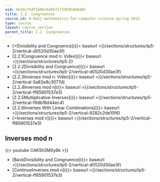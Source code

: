 ```yaml
---
uid: 6b3dcf5df1b96c6d56f173303bd60a95
title: 2.2  Congruences
course_id: 6-042j-mathematics-for-computer-science-spring-2015
type: course
layout: course_section
parent_title: 2.2  Congruences
---
```


*   [<Divisibility and Congruence]({{< baseurl >}}/sections/structures/tp5-2/vertical-d0520d30ae3f)
*   [2.2.1Congruence mod n: Video]({{< baseurl >}}/sections/structures/tp5-2)
*   [2.2.2Divisibility and Congruence]({{< baseurl >}}/sections/structures/tp5-2/vertical-d0520d30ae3f)
*   [2.2.3Inverses mod n: Video]({{< baseurl >}}/sections/structures/tp5-2/vertical-5a82e8c3077d)
*   [2.2.4Inverses mod n]({{< baseurl >}}/sections/structures/tp5-2/vertical-ff85901537e3)
*   [2.2.5Multiplicative Inverses]({{< baseurl >}}/sections/structures/tp5-2/vertical-f9db18d44ec4)
*   [2.2.6Inverses With Linear Combinations]({{< baseurl >}}/sections/structures/tp5-2/vertical-9282c2de10f6)
*   [\>Inverses mod n]({{< baseurl >}}/sections/structures/tp5-2/vertical-ff85901537e3)

Inverses mod n
--------------

{{< youtube CAKSh3M0y8k >}}

*   [BackDivisibility and Congruence]({{< baseurl >}}/sections/structures/tp5-2/vertical-d0520d30ae3f)
*   [ContinueInverses mod n]({{< baseurl >}}/sections/structures/tp5-2/vertical-ff85901537e3)